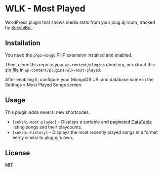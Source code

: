 WLK - Most Played
=================

WordPress plugin that shows media stats from your plug.dj room, tracked by
[SekshiBot](https://github.com/welovekpop/SekshiBot).

## Installation

You need the `php5-mongo` PHP extension installed and enabled.

Then, clone this repo to your `wp-content/plugins` directory, or extract this
[zip file](https://github.com/welovekpop/wlk-most-played/archive/master.zip) in
`wp-content/plugins/wlk-most-played`.

After enabling it, configure your MongoDB URI and database name in the
Settings » Most Played Songs screen.

## Usage

This plugin adds several new shortcodes.

 * `[sekshi-most-played]` - Displays a sortable and paginated
   [DataTable](https://datatables.net) listing songs and their playcounts.
 * `[sekshi-history]` - Displays the most recently played songs in a format
   eerily similar to plug.dj's own.

## License

[MIT](./LICENSE)
